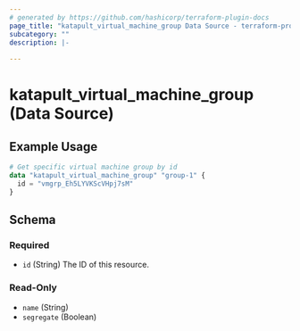 ```yaml
---
# generated by https://github.com/hashicorp/terraform-plugin-docs
page_title: "katapult_virtual_machine_group Data Source - terraform-provider-katapult"
subcategory: ""
description: |-
  
---
```


# katapult_virtual_machine_group (Data Source)



## Example Usage

```terraform
# Get specific virtual machine group by id
data "katapult_virtual_machine_group" "group-1" {
  id = "vmgrp_Eh5LYVKScVHpj7sM"
}
```

<!-- schema generated by tfplugindocs -->
## Schema

### Required

- `id` (String) The ID of this resource.

### Read-Only

- `name` (String)
- `segregate` (Boolean)
